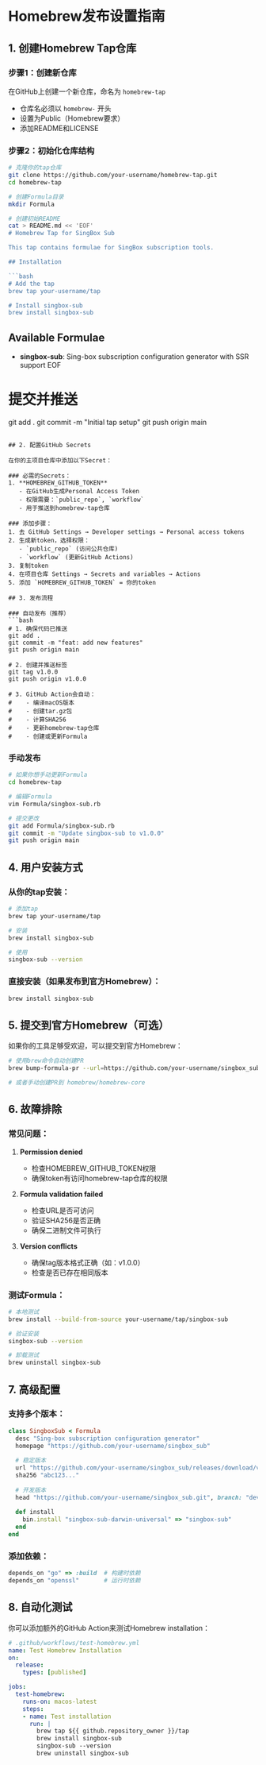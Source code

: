 # Homebrew发布设置指南

## 1. 创建Homebrew Tap仓库

### 步骤1：创建新仓库
在GitHub上创建一个新仓库，命名为 `homebrew-tap`
- 仓库名必须以 `homebrew-` 开头
- 设置为Public（Homebrew要求）
- 添加README和LICENSE

### 步骤2：初始化仓库结构
```bash
# 克隆你的tap仓库
git clone https://github.com/your-username/homebrew-tap.git
cd homebrew-tap

# 创建Formula目录
mkdir Formula

# 创建初始README
cat > README.md << 'EOF'
# Homebrew Tap for SingBox Sub

This tap contains formulae for SingBox subscription tools.

## Installation

```bash
# Add the tap
brew tap your-username/tap

# Install singbox-sub
brew install singbox-sub
```

## Available Formulae

- **singbox-sub**: Sing-box subscription configuration generator with SSR support
EOF

# 提交并推送
git add .
git commit -m "Initial tap setup"
git push origin main
```

## 2. 配置GitHub Secrets

在你的主项目仓库中添加以下Secret：

### 必需的Secrets：
1. **HOMEBREW_GITHUB_TOKEN**
   - 在GitHub生成Personal Access Token
   - 权限需要：`public_repo`, `workflow`
   - 用于推送到homebrew-tap仓库

### 添加步骤：
1. 去 GitHub Settings → Developer settings → Personal access tokens
2. 生成新token，选择权限：
   - `public_repo` (访问公共仓库)
   - `workflow` (更新GitHub Actions)
3. 复制token
4. 在项目仓库 Settings → Secrets and variables → Actions
5. 添加 `HOMEBREW_GITHUB_TOKEN` = 你的token

## 3. 发布流程

### 自动发布（推荐）
```bash
# 1. 确保代码已推送
git add .
git commit -m "feat: add new features"
git push origin main

# 2. 创建并推送标签
git tag v1.0.0
git push origin v1.0.0

# 3. GitHub Action会自动：
#    - 编译macOS版本
#    - 创建tar.gz包
#    - 计算SHA256
#    - 更新homebrew-tap仓库
#    - 创建或更新Formula
```

### 手动发布
```bash
# 如果你想手动更新Formula
cd homebrew-tap

# 编辑Formula
vim Formula/singbox-sub.rb

# 提交更改
git add Formula/singbox-sub.rb
git commit -m "Update singbox-sub to v1.0.0"
git push origin main
```

## 4. 用户安装方式

### 从你的tap安装：
```bash
# 添加tap
brew tap your-username/tap

# 安装
brew install singbox-sub

# 使用
singbox-sub --version
```

### 直接安装（如果发布到官方Homebrew）：
```bash
brew install singbox-sub
```

## 5. 提交到官方Homebrew（可选）

如果你的工具足够受欢迎，可以提交到官方Homebrew：

```bash
# 使用brew命令自动创建PR
brew bump-formula-pr --url=https://github.com/your-username/singbox_sub/releases/download/v1.0.0/singbox-sub-v1.0.0-darwin.tar.gz singbox-sub

# 或者手动创建PR到 homebrew/homebrew-core
```

## 6. 故障排除

### 常见问题：

1. **Permission denied**
   - 检查HOMEBREW_GITHUB_TOKEN权限
   - 确保token有访问homebrew-tap仓库的权限

2. **Formula validation failed**
   - 检查URL是否可访问
   - 验证SHA256是否正确
   - 确保二进制文件可执行

3. **Version conflicts**
   - 确保tag版本格式正确（如：v1.0.0）
   - 检查是否已存在相同版本

### 测试Formula：
```bash
# 本地测试
brew install --build-from-source your-username/tap/singbox-sub

# 验证安装
singbox-sub --version

# 卸载测试
brew uninstall singbox-sub
```

## 7. 高级配置

### 支持多个版本：
```ruby
class SingboxSub < Formula
  desc "Sing-box subscription configuration generator"
  homepage "https://github.com/your-username/singbox_sub"
  
  # 稳定版本
  url "https://github.com/your-username/singbox_sub/releases/download/v1.0.0/singbox-sub-v1.0.0-darwin.tar.gz"
  sha256 "abc123..."
  
  # 开发版本
  head "https://github.com/your-username/singbox_sub.git", branch: "develop"
  
  def install
    bin.install "singbox-sub-darwin-universal" => "singbox-sub"
  end
end
```

### 添加依赖：
```ruby
depends_on "go" => :build  # 构建时依赖
depends_on "openssl"       # 运行时依赖
```

## 8. 自动化测试

你可以添加额外的GitHub Action来测试Homebrew installation：

```yaml
# .github/workflows/test-homebrew.yml
name: Test Homebrew Installation
on:
  release:
    types: [published]

jobs:
  test-homebrew:
    runs-on: macos-latest
    steps:
    - name: Test installation
      run: |
        brew tap ${{ github.repository_owner }}/tap
        brew install singbox-sub
        singbox-sub --version
        brew uninstall singbox-sub
```